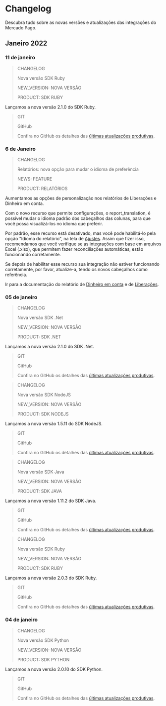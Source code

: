 # Changelog

Descubra tudo sobre as novas versões e atualizações das integrações do Mercado Pago.

## Janeiro 2022

### 11 de janeiro

> CHANGELOG
>
> Nova versão SDK Ruby
>
> NEW_VERSION: NOVA VERSÃO
>
> PRODUCT: SDK RUBY

Lançamos a nova versão 2.1.0 do SDK Ruby.

> GIT
>
> GitHub
>
> Confira no GitHub os detalhes das [últimas atualizações produtivas](https://github.com/mercadopago/sdk-ruby/releases/tag/2.1.0).

### 6 de Janeiro

> CHANGELOG
>
> Relatórios: nova opção para mudar o idioma de preferência
>
> NEWS: FEATURE
>
> PRODUCT: RELATÓRIOS

Aumentamos as opções de personalização nos relatórios de Liberações e Dinheiro em conta.

Com o novo recurso que permite configurações, o report_translation, é possível mudar o idioma padrão dos cabeçalhos das colunas, para que você possa visualizá-los no idioma que preferir.

Por padrão, esse recurso está desativado, mas você pode habilitá-lo pela opção "Idioma do relatório", na tela de [Ajustes](https://www.mercadopago[FAKER][URL][DOMAIN]/balance/reports/settlement/settings). Assim que fizer isso, recomendamos que você verifique se as integrações com base em arquivos Excel (.xlsx), que permitem fazer reconciliações automáticas, estão funcionando corretamente.

Se depois de habilitar esse recurso sua integração não estiver funcionando corretamente, por favor, atualize-a, tendo os novos cabeçalhos como referência.

Ir para a documentação do relatório de [Dinheiro em conta](https://www.mercadopago[FAKER][URL][DOMAIN]/developers/pt/guides/manage-account/reports/account-money/api#bookmark_atributos_configuráveis) e de [Liberações](https://www.mercadopago[FAKER][URL][DOMAIN]/developers/pt/guides/manage-account/reports/released-money/api#bookmark_atributos_configuráveis).


### 05 de janeiro

> CHANGELOG
>
> Nova versão SDK .Net
>
> NEW_VERSION: NOVA VERSÃO
>
> PRODUCT: SDK .NET

Lançamos a nova versão 2.1.0 do SDK .Net.

> GIT
>
> GitHub
>
> Confira no GitHub os detalhes das [últimas atualizações produtivas](https://github.com/mercadopago/sdk-dotnet/releases/tag/2.1.0).

> CHANGELOG
>
> Nova versão SDK NodeJS
>
> NEW_VERSION: NOVA VERSÃO
>
> PRODUCT: SDK NODEJS

Lançamos a nova versão 1.5.11 do SDK NodeJS.

> GIT
>
> GitHub
>
> Confira no GitHub os detalhes das [últimas atualizações produtivas](https://github.com/mercadopago/sdk-nodejs/releases/tag/1.5.11).

> CHANGELOG
>
> Nova versão SDK Java
>
> NEW_VERSION: NOVA VERSÃO
>
> PRODUCT: SDK JAVA

Lançamos a nova versão 1.11.2 do SDK Java.

> GIT
>
> GitHub
>
> Confira no GitHub os detalhes das [últimas atualizações produtivas](https://github.com/mercadopago/sdk-java/releases/tag/1.11.2).

> CHANGELOG
>
> Nova versão SDK Ruby
>
> NEW_VERSION: NOVA VERSÃO
>
> PRODUCT: SDK RUBY

Lançamos a nova versão 2.0.3 do SDK Ruby.

> GIT
>
> GitHub
>
> Confira no GitHub os detalhes das [últimas atualizações produtivas](https://github.com/mercadopago/sdk-ruby/releases).

### 04 de janeiro

> CHANGELOG
>
> Nova versão SDK Python
>
> NEW_VERSION: NOVA VERSÃO
>
> PRODUCT: SDK PYTHON

Lançamos a nova versão 2.0.10 do SDK Python.

> GIT
>
> GitHub
>
> Confira no GitHub os detalhes das [últimas atualizações produtivas](https://github.com/mercadopago/sdk-python/releases/tag/2.0.10).

